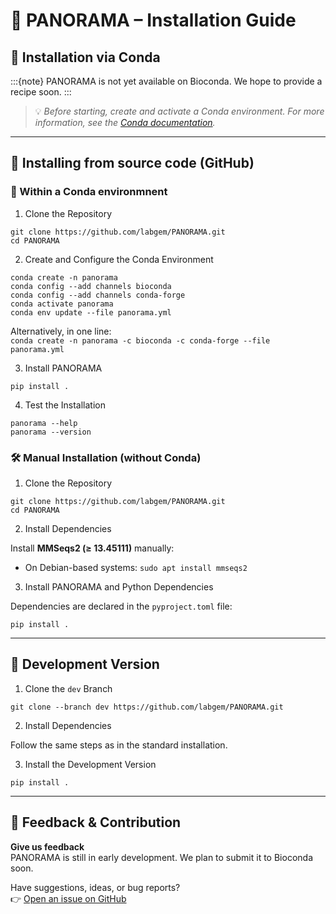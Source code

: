 # 🧬 PANORAMA – Installation Guide
## 🐍 Installation via Conda

:::{note}
PANORAMA is not yet available on Bioconda. We hope to provide a recipe soon.
:::

> 💡 _Before starting, create and activate a Conda environment. For more information, see the [Conda documentation](https://docs.conda.io/projects/conda/en/latest/index.html)._

* * *

## 🚀 Installing from source code (GitHub)
### 🐍 Within a Conda environmnent

1. Clone the Repository

```shell
git clone https://github.com/labgem/PANORAMA.git
cd PANORAMA
```

2. Create and Configure the Conda Environment
```shell
conda create -n panorama
conda config --add channels bioconda
conda config --add channels conda-forge
conda activate panorama
conda env update --file panorama.yml
```

Alternatively, in one line:  
`conda create -n panorama -c bioconda -c conda-forge --file panorama.yml`

3. Install PANORAMA
```shell
pip install .
```
    

4. Test the Installation
```shell
panorama --help
panorama --version
```

### 🛠️ Manual Installation (without Conda)

1. Clone the Repository

```shell
git clone https://github.com/labgem/PANORAMA.git
cd PANORAMA
```

2. Install Dependencies

Install **MMSeqs2 (≥ 13.45111)** manually:

* On Debian-based systems: `sudo apt install mmseqs2`
    

3. Install PANORAMA and Python Dependencies

Dependencies are declared in the `pyproject.toml` file:

```shell
pip install .
```
    
* * *

## 🧪 Development Version
1. Clone the `dev` Branch

```shell
git clone --branch dev https://github.com/labgem/PANORAMA.git
```
    

2. Install Dependencies

Follow the same steps as in the standard installation.

3. Install the Development Version
```shell
pip install .
```
    
* * *

## 💬 Feedback & Contribution

**Give us feedback**  
PANORAMA is still in early development. We plan to submit it to Bioconda soon.  
  
Have suggestions, ideas, or bug reports?  
👉 [Open an issue on GitHub](https://github.com/labgem/PANORAMA/issues)

